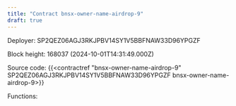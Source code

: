 ```yaml
---
title: "Contract bnsx-owner-name-airdrop-9"
draft: true
---
```

Deployer: SP2QEZ06AGJ3RKJPBV14SY1V5BBFNAW33D96YPGZF


 



Block height: 168037 (2024-10-01T14:31:49.000Z)

Source code: {{<contractref "bnsx-owner-name-airdrop-9" SP2QEZ06AGJ3RKJPBV14SY1V5BBFNAW33D96YPGZF bnsx-owner-name-airdrop-9>}}

Functions:


